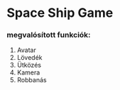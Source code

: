 # Space Ship Game

### megvalósított funkciók:

1. Avatar
2. Lövedék
3. Ütközés
4. Kamera
5. Robbanás

